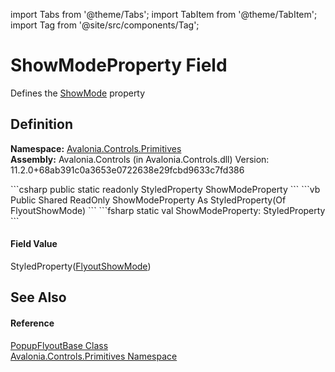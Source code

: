 import Tabs from '@theme/Tabs'; 
import TabItem from '@theme/TabItem'; 
import Tag from '@site/src/components/Tag'; 

# ShowModeProperty Field


Defines the <a href="P_Avalonia_Controls_Primitives_PopupFlyoutBase_ShowMode">ShowMode</a> property



## Definition
**Namespace:** <a href="N_Avalonia_Controls_Primitives">Avalonia.Controls.Primitives</a>  
**Assembly:** Avalonia.Controls (in Avalonia.Controls.dll) Version: 11.2.0+68ab391c0a3653e0722638e29fcbd9633c7fd386

<Tabs groupId="api-code-preview">
<TabItem value="csharp" label="C#">
```csharp
public static readonly StyledProperty<FlyoutShowMode> ShowModeProperty
```
</TabItem>
<TabItem value="vb" label="VB">
```vb
Public Shared ReadOnly ShowModeProperty As StyledProperty(Of FlyoutShowMode)
```
</TabItem>
<TabItem value="fsharp" label="F#">
```fsharp
static val ShowModeProperty: StyledProperty<FlyoutShowMode>
```
</TabItem>
</Tabs>



#### Field Value
StyledProperty(<a href="T_Avalonia_Controls_FlyoutShowMode">FlyoutShowMode</a>)

## See Also


#### Reference
<a href="T_Avalonia_Controls_Primitives_PopupFlyoutBase">PopupFlyoutBase Class</a>  
<a href="N_Avalonia_Controls_Primitives">Avalonia.Controls.Primitives Namespace</a>  
